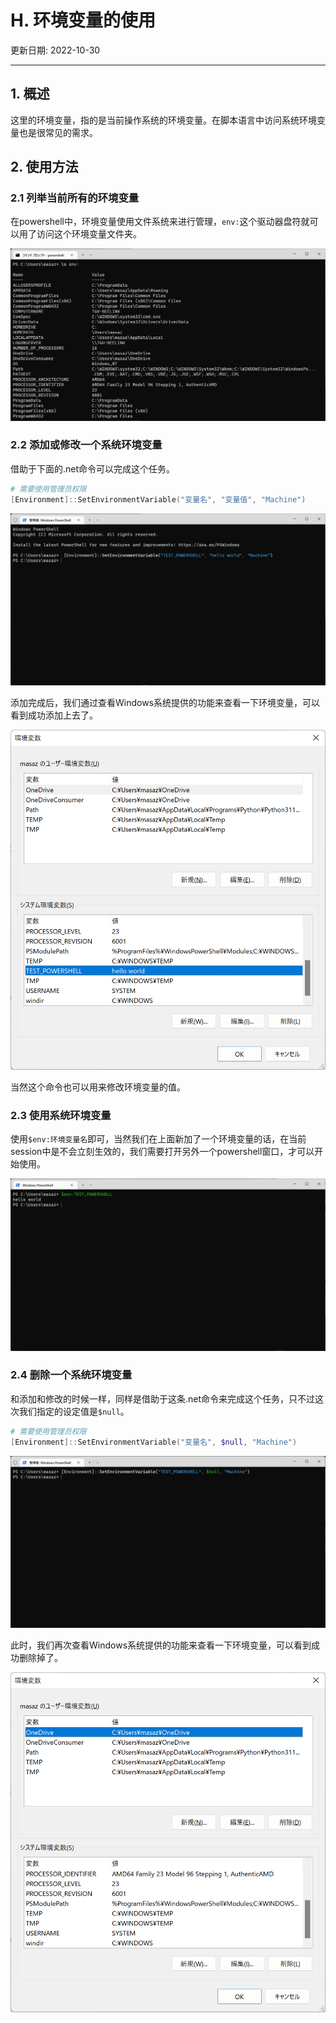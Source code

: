 # H. 环境变量的使用

更新日期: 2022-10-30

------------------------------------------

## 1. 概述

这里的环境变量，指的是当前操作系统的环境变量。在脚本语言中访问系统环境变量也是很常见的需求。

## 2. 使用方法

### 2.1 列举当前所有的环境变量

在powershell中，环境变量使用文件系统来进行管理，`env:`这个驱动器盘符就可以用了访问这个环境变量文件夹。

![列举环境变量](S006.files/env_list.png)

### 2.2 添加或修改一个系统环境变量

借助于下面的.net命令可以完成这个任务。

```powershell
# 需要使用管理员权限
[Environment]::SetEnvironmentVariable("变量名", "变量值", "Machine")
```

![使用变量](S006.files/env_new.png)

添加完成后，我们通过查看Windows系统提供的功能来查看一下环境变量，可以看到成功添加上去了。

![使用变量](S006.files/env_confirm.png)

当然这个命令也可以用来修改环境变量的值。

### 2.3 使用系统环境变量

使用`$env:环境变量名`即可，当然我们在上面新加了一个环境变量的话，在当前session中是不会立刻生效的，我们需要打开另外一个powershell窗口，才可以开始使用。

![使用变量](S006.files/env_use.png)

### 2.4 删除一个系统环境变量

和添加和修改的时候一样，同样是借助于这条.net命令来完成这个任务，只不过这次我们指定的设定值是`$null`。

```powershell
# 需要使用管理员权限
[Environment]::SetEnvironmentVariable("变量名", $null, "Machine")
```

![使用变量](S006.files/env_remove.png)

此时，我们再次查看Windows系统提供的功能来查看一下环境变量，可以看到成功删除掉了。

![使用变量](S006.files/env_remove_confirm.png)